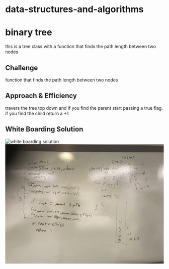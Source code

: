 # data-structures-and-algorithms


# binary tree
this is a tree class with a function that finds the path length between two nodes

## Challenge
function that finds the path length between two nodes

## Approach & Efficiency
travers the tree top down and if you find the parent start passing a true flag.
if you find the child return a +1

## White Boarding Solution
![white boarding solution](../../assets/write-leaves.jpg)
![white boarding solution](../../assets/distance-between.jpg)

